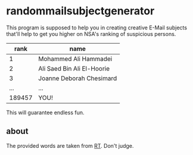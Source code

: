 # randommailsubjectgenerator
This program is supposed to help you in creating creative E-Mail subjects that'll help to get you higher on NSA's ranking of suspicious persons. 

| rank | name |
| ---- | ---- |
| 1 | Mohammed Ali Hammadei |
| 2 | Ali Saed Bin Ali El-Hoorie |
| 3 | Joanne Deborah Chesimard |
| ... | ... |
| 189457 | YOU! |

This will guarantee endless fun.

## about
The provided words are taken from [RT](http://rt.com/usa/dhs-list-suspicious-words-302/). Don't judge.
